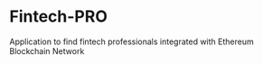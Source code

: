 # Fintech-PRO
 Application to find  fintech professionals integrated with Ethereum Blockchain Network
